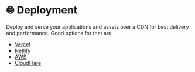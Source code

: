 # 🌐 Deployment

Deploy and serve your applications and assets over a CDN for best delivery and performance. Good options for that are:

- [Vercel](https://vercel.com/)
- [Netlify](https://www.netlify.com/)
- [AWS](https://aws.amazon.com/cloudfront/)
- [CloudFlare](https://www.cloudflare.com/en-gb/cdn/)
